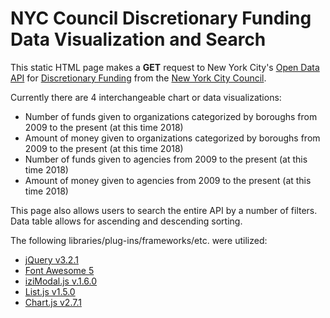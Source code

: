# NYC Council Discretionary Funding Data Visualization and Search
This static HTML page makes a **GET** request to New York City's [Open Data API](https://opendata.cityofnewyork.us/) for [Discretionary Funding](https://data.cityofnewyork.us/City-Government/New-York-City-Council-Discretionary-Funding/4d7f-74pe) from the [New York City Council](https://council.nyc.gov/).

Currently there are 4 interchangeable chart or data visualizations:
* Number of funds given to organizations categorized by boroughs from 2009 to the present (at this time 2018)
* Amount of money given to organizations categorized by boroughs from 2009 to the present (at this time 2018)
* Number of funds given to agencies from 2009 to the present (at this time 2018)
* Amount of money given to agencies from 2009 to the present (at this time 2018)

This page also allows users to search the entire API by a number of filters.
Data table allows for ascending and descending sorting.

The following libraries/plug-ins/frameworks/etc. were utilized:
* [jQuery v3.2.1](https://jquery.com/)
* [Font Awesome 5](https://fontawesome.com/)
* [iziModal.js v.1.6.0](http://izimodal.marcelodolce.com/)
* [List.js v1.5.0](http://listjs.com/)
* [Chart.js v2.7.1](http://www.chartjs.org/)
